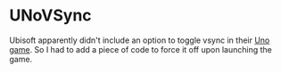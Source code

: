 # UNoVSync
Ubisoft apparently didn't include an option to toggle vsync in their [Uno game](https://store.steampowered.com/app/470220/UNO/). So I had to add a piece of code to force it off upon launching the game.
